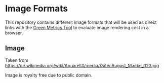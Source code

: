 # Image Formats

This repository contains different image formats that will be used as direct links with the [Green Metrics Tool](https://www.green-coding.io/projects/green-metrics-tool) to evaluate image rendering cost in a browser.

## Image

Taken from https://de.wikipedia.org/wiki/Aquarell#/media/Datei:August_Macke_023.jpg

Image is royalty free due to public domain.